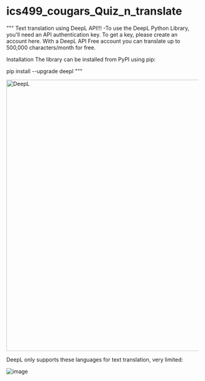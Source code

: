 # ics499_cougars_Quiz_n_translate
""" Text translation using DeepL API!!!
-To use the DeepL Python Library, you'll need an API authentication key. To get a key, please create an account here. With a DeepL API Free account you can translate up to 500,000 characters/month for free.

Installation
The library can be installed from PyPI using pip:

pip install --upgrade deepl """

<img width="712" alt="DeepL" src="https://github.com/sjasthi/ics499_cougars_Quiz_n_translate/assets/133614821/5844cc6f-187b-409c-a0cc-ac006857637c">

DeepL only supports these languages for text translation, very limited:


![image](https://github.com/sjasthi/ics499_cougars_Quiz_n_translate/assets/133614821/90de959a-0459-4317-8ef2-cdd7b3274080)


